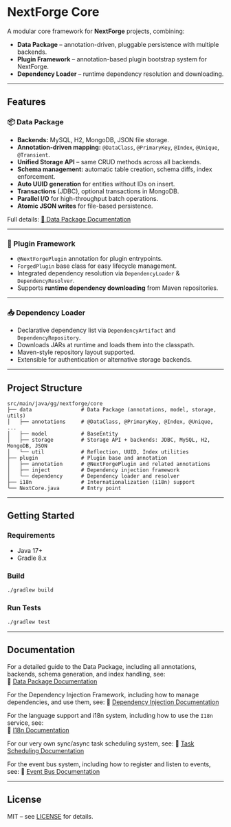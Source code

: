 # NextForge Core

A modular core framework for **NextForge** projects, combining:

- **Data Package** – annotation-driven, pluggable persistence with multiple backends.
- **Plugin Framework** – annotation-based plugin bootstrap system for NextForge.
- **Dependency Loader** – runtime dependency resolution and downloading.

---

## Features

### 📦 Data Package
- **Backends:** MySQL, H2, MongoDB, JSON file storage.
- **Annotation-driven mapping:** `@DataClass`, `@PrimaryKey`, `@Index`, `@Unique`, `@Transient`.
- **Unified Storage API** – same CRUD methods across all backends.
- **Schema management:** automatic table creation, schema diffs, index enforcement.
- **Auto UUID generation** for entities without IDs on insert.
- **Transactions** (JDBC), optional transactions in MongoDB.
- **Parallel I/O** for high-throughput batch operations.
- **Atomic JSON writes** for file-based persistence.

Full details: [📄 Data Package Documentation](.github/docs/Data-Package.md)

---

### 🔌 Plugin Framework
- `@NextForgePlugin` annotation for plugin entrypoints.
- `ForgedPlugin` base class for easy lifecycle management.
- Integrated dependency resolution via `DependencyLoader` & `DependencyResolver`.
- Supports **runtime dependency downloading** from Maven repositories.

---

### 📥 Dependency Loader
- Declarative dependency list via `DependencyArtifact` and `DependencyRepository`.
- Downloads JARs at runtime and loads them into the classpath.
- Maven-style repository layout supported.
- Extensible for authentication or alternative storage backends.

---

## Project Structure

```
src/main/java/gg/nextforge/core
├── data                # Data Package (annotations, model, storage, utils)
│   ├── annotations     # @DataClass, @PrimaryKey, @Index, @Unique, ...
│   ├── model           # BaseEntity
│   ├── storage         # Storage API + backends: JDBC, MySQL, H2, MongoDB, JSON
│   └── util            # Reflection, UUID, Index utilities
├── plugin              # Plugin base and annotation
│   ├── annotation      # @NextForgePlugin and related annotations
│   ├── inject          # Dependency injection framework
│   └── dependency      # Dependency loader and resolver
├── i18n                # Internationalization (i18n) support
└── NextCore.java       # Entry point
```

---

## Getting Started

### Requirements
- Java 17+
- Gradle 8.x

### Build
```bash
./gradlew build
```

### Run Tests
```bash
./gradlew test
```

---

## Documentation

For a detailed guide to the Data Package, including all annotations, backends, schema generation, and index handling, see:  
📄 [Data Package Documentation](.github/docs/Data-Package.md)

For the Dependency Injection Framework, including how to manage dependencies, and use them, see:
📄 [Dependency Injection Documentation](.github/docs/Dependency-Injection.md)

For the language support and i18n system, including how to use the `I18n` service, see:  
📄 [I18n Documentation](.github/docs/I18n.md)

For our very own sync/async task scheduling system, see:
📄 [Task Scheduling Documentation](.github/docs/Scheduler.md)

For the event bus system, including how to register and listen to events, see:
📄 [Event Bus Documentation](.github/docs/Event-Bus.md)

---

## License

MIT – see [LICENSE](LICENSE) for details.
